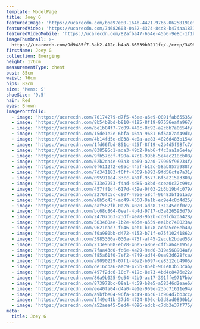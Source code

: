 ```yaml
---
template: ModelPage
title: Joey G
featuredImage: 'https://ucarecdn.com/b6a97e80-164b-4421-9766-06258191ef5e/'
featuredVideo: 'https://ucarecdn.com/74682603-0a52-4374-84d8-b474aa18317f/'
featuredVideoMobile: 'https://ucarecdn.com/82afba47-654e-45b6-9e8c-1f1b81a7d847/'
imageThumbnail: >-
  https://ucarecdn.com/9d9485f7-8ab2-412c-b4a8-66839b0211fe/-/crop/3496x4088/418,300/-/preview/
firstName: Joey G
collection: Emerging
height: 176cm
measurementType: chest
bust: 85cm
waist: 76cm
hips: 82cm
size: 'Mens: S'
shoeSize: '9.5'
hair: Red
eyes: Brown
imagePortfolio:
  - image: 'https://ucarecdn.com/70174279-d7f5-45ee-a6e9-0891fab65535/'
  - image: 'https://ucarecdn.com/8b54b8bd-b810-4185-8f19-97556eafa967/'
  - image: 'https://ucarecdn.com/be1b04f7-7c09-440c-8c92-a2cbb7a0654f/'
  - image: 'https://ucarecdn.com/15de1e2e-6bfa-46aa-9681-6f5a87ad49dc/'
  - image: 'https://ucarecdn.com/4b14fd5e-d038-4e0a-ae83-4826d483b154/'
  - image: 'https://ucarecdn.com/1fd66fbd-851c-425f-8f19-c2b4d5f98fc7/'
  - image: 'https://ucarecdn.com/038595c1-ada3-49b2-9ab6-f4c3aa1a6e4a/'
  - image: 'https://ucarecdn.com/9fb57ccf-f90a-47c1-99bb-5e4ac218cb08/'
  - image: 'https://ucarecdn.com/62b2da4e-93a3-4b69-a2a0-79905f96234f/'
  - image: 'https://ucarecdn.com/0f6112f2-e95c-44af-b12c-58ab857a988f/'
  - image: 'https://ucarecdn.com/7d341183-f0ff-4369-b893-9fd56cfe7a31/'
  - image: 'https://ucarecdn.com/095911e4-33cc-4b1f-9577-6f5a215a3300/'
  - image: 'https://ucarecdn.com/733e7253-f4ad-4d85-a8bd-4cea0c32c99c/'
  - image: 'https://ucarecdn.com/457ff1df-617d-439e-9f03-2b3b19b4c079/'
  - image: 'https://ucarecdn.com/2276fc5c-c907-495e-a8cf-96483bf161a3/'
  - image: 'https://ucarecdn.com/e8b5c42f-ac49-4560-9a1b-ec9e4c8d4d25/'
  - image: 'https://ucarecdn.com/caf582fb-0a2b-4020-adc8-131245cef0c2/'
  - image: 'https://ucarecdn.com/bc68c864-0eef-4b4d-9717-d3a826593d70/'
  - image: 'https://ucarecdn.com/24707b63-23df-4e78-9b2b-cd0fcb2da428/'
  - image: 'https://ucarecdn.com/503460ae-1b2e-46de-a559-ea1bc748023a/'
  - image: 'https://ucarecdn.com/9621dad7-f046-4eb1-bc78-acda5ce8eb40/'
  - image: 'https://ucarecdn.com/f0a980bb-d472-4152-b71f-e75f10241862/'
  - image: 'https://ucarecdn.com/3985360a-030a-475f-af45-2eccb2bded53/'
  - image: 'https://ucarecdn.com/213e9508-eb78-46e5-a86e-cff5a6481951/'
  - image: 'https://ucarecdn.com/7faa43d0-fd6e-4a29-9ed6-319e568904af/'
  - image: 'https://ucarecdn.com/f85a61f0-7ef2-4749-adf4-0ea93d628fca/'
  - image: 'https://ucarecdn.com/a9090229-07f1-46a2-b097-ce8312cb4905/'
  - image: 'https://ucarecdn.com/de16cba6-aac9-425b-85eb-961e83b53cab/'
  - image: 'https://ucarecdn.com/497f2dc6-10c7-419c-8e73-4bd4c8476e22/'
  - image: 'https://ucarecdn.com/86a9b025-9e54-42b9-ac17-391ffe9717bb/'
  - image: 'https://ucarecdn.com/873972bc-09a1-4c59-b8e5-a58346d2eae6/'
  - image: 'https://ucarecdn.com/ee40fa04-d4a0-4e1e-969e-23bc71611e94/'
  - image: 'https://ucarecdn.com/a9bfbe04-96fa-4c49-86c6-1d904d7bb3cc/'
  - image: 'https://ucarecdn.com/1f49e41b-37d4-4724-896c-b3d8ad0890b1/'
  - image: 'https://ucarecdn.com/a52aea45-5ed4-4096-adcb-c7db3e37f775/'
meta:
  title: Joey G
---
```


